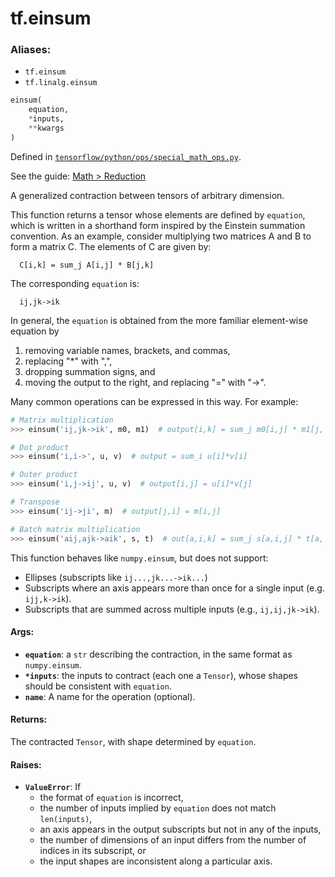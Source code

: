 <div itemscope itemtype="http://developers.google.com/ReferenceObject">
<meta itemprop="name" content="tf.einsum" />
</div>

# tf.einsum

### Aliases:

* `tf.einsum`
* `tf.linalg.einsum`

``` python
einsum(
    equation,
    *inputs,
    **kwargs
)
```



Defined in [`tensorflow/python/ops/special_math_ops.py`](https://www.tensorflow.org/code/tensorflow/python/ops/special_math_ops.py).

See the guide: [Math > Reduction](../../../api_guides/python/math_ops.md#Reduction)

A generalized contraction between tensors of arbitrary dimension.

This function returns a tensor whose elements are defined by `equation`,
which is written in a shorthand form inspired by the Einstein summation
convention.  As an example, consider multiplying two matrices
A and B to form a matrix C.  The elements of C are given by:

```
  C[i,k] = sum_j A[i,j] * B[j,k]
```

The corresponding `equation` is:

```
  ij,jk->ik
```

In general, the `equation` is obtained from the more familiar element-wise
equation by
  1. removing variable names, brackets, and commas,
  2. replacing "*" with ",",
  3. dropping summation signs, and
  4. moving the output to the right, and replacing "=" with "->".

Many common operations can be expressed in this way.  For example:

```python
# Matrix multiplication
>>> einsum('ij,jk->ik', m0, m1)  # output[i,k] = sum_j m0[i,j] * m1[j, k]

# Dot product
>>> einsum('i,i->', u, v)  # output = sum_i u[i]*v[i]

# Outer product
>>> einsum('i,j->ij', u, v)  # output[i,j] = u[i]*v[j]

# Transpose
>>> einsum('ij->ji', m)  # output[j,i] = m[i,j]

# Batch matrix multiplication
>>> einsum('aij,ajk->aik', s, t)  # out[a,i,k] = sum_j s[a,i,j] * t[a, j, k]
```

This function behaves like `numpy.einsum`, but does not support:

* Ellipses (subscripts like `ij...,jk...->ik...`)
* Subscripts where an axis appears more than once for a single input
  (e.g. `ijj,k->ik`).
* Subscripts that are summed across multiple inputs (e.g., `ij,ij,jk->ik`).

#### Args:

* <b>`equation`</b>: a `str` describing the contraction, in the same format as
    `numpy.einsum`.
* <b>`*inputs`</b>: the inputs to contract (each one a `Tensor`), whose shapes should
    be consistent with `equation`.
* <b>`name`</b>: A name for the operation (optional).


#### Returns:

The contracted `Tensor`, with shape determined by `equation`.


#### Raises:

* <b>`ValueError`</b>: If
    - the format of `equation` is incorrect,
    - the number of inputs implied by `equation` does not match `len(inputs)`,
    - an axis appears in the output subscripts but not in any of the inputs,
    - the number of dimensions of an input differs from the number of
      indices in its subscript, or
    - the input shapes are inconsistent along a particular axis.